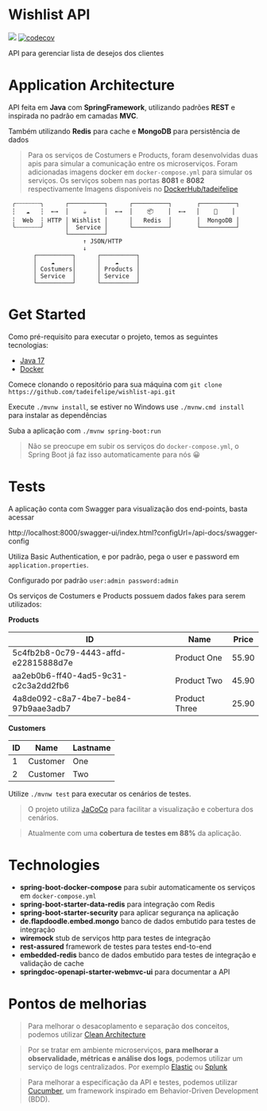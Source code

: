 # Wishlist API
![](https://github.com/tadeifelipe/wishlist-api/actions/workflows/build.yml/badge.svg) [![codecov](https://codecov.io/github/tadeifelipe/wishlist-api/graph/badge.svg?token=H9OMSXQUS0)](https://codecov.io/github/tadeifelipe/wishlist-api)


API para gerenciar lista de desejos dos clientes

# Application Architecture

API feita em **Java** com **SpringFramework**, utilizando padrões **REST** e inspirada no padrão em camadas **MVC**. 

Também utilizando **Redis** para cache e **MongoDB** para persistência de dados


> Para os serviços de Costumers e Products, foram desenvolvidas duas apis para simular a comunicação entre os microserviços.
Foram adicionadas imagens docker em `docker-compose.yml` para simular os serviços.
Os serviços sobem nas portas **8081** e **8082** respectivamente
Imagens disponíveis no [DockerHub/tadeifelipe](https://hub.docker.com/search?q=tadeifelipe)

```
 ╭┄┄┄┄┄┄┄╮      ┌──────────┐      ┌──────────┐       ┌──────────┐ 
 ┆   ☁   ┆  ←→  │    ☕     │  ←→  │    📦    │  ←→   │    💾    │ 
 ┆  Web  ┆ HTTP │ Wishlist │      │   Redis  │       │  MongoDB │
 ╰┄┄┄┄┄┄┄╯      │  Service │      └──────────┘       └──────────┘
                └──────────┘
                     ↑ JSON/HTTP
                     ↓
       ┌──────────┐      ┌──────────┐
       │    ☁     │      │    ☁     │
       │ Costumers│      │ Products │
       │ Service  │      │ Service  │
       └──────────┘      └──────────┘
```

# Get Started
Como pré-requisito para executar o projeto, temos as seguintes tecnologias:
+ [Java 17](https://openjdk.org/projects/jdk/17/)
+ [Docker](https://www.docker.com/products/docker-hub/)

Comece clonando o repositório para sua máquina com `git clone https://github.com/tadeifelipe/wishlist-api.git`

Execute `./mvnw install`, se estiver no Windows use `./mvnw.cmd install` para instalar as dependências

Suba a aplicação com `./mvnw spring-boot:run `

> Não se preocupe em subir os serviços do `docker-compose.yml`, o Spring Boot já faz isso automaticamente para nós 😀

# Tests
A aplicação conta com Swagger para visualização dos end-points, basta acessar 

http://localhost:8000/swagger-ui/index.html?configUrl=/api-docs/swagger-config

Utiliza Basic Authentication, e por padrão, pega o user e password em `application.properties`. 

Configurado por padrão `user:admin password:admin`


Os serviços de Costumers e Products possuem dados fakes para serem utilizados:


**Products**

| ID  | Name | Price |
| ------------- | ------------- | ------------- |
| 5c4fb2b8-0c79-4443-affd-e22815888d7e  | Product One   | 55.90 | 
| aa2eb0b6-ff40-4ad5-9c31-c2c3a2dd2fb6  | Product Two   | 45.90 | 
| 4a8de092-c8a7-4be7-be84-97b9aae3adb7  | Product Three | 25.90 | 

**Customers**

| ID  | Name | Lastname |
| ------------- | ------------- | ------------- |
| 1  | Customer | One | 
| 2  | Customer | Two | 

Utilize `./mvnw test` para executar os cenários de testes.

> O projeto utiliza [JaCoCo](https://www.jacoco.org/jacoco/trunk/index.html) para facilitar a visualização e cobertura dos cenários.

> Atualmente com uma **cobertura de testes em 88%** da aplicação.


# Technologies
+ **spring-boot-docker-compose** para subir automaticamente os serviços em `docker-compose.yml`
+ **spring-boot-starter-data-redis** para integração com Redis
+ **spring-boot-starter-security** para aplicar segurança na aplicação
+ **de.flapdoodle.embed.mongo** banco de dados embutido para testes de integração
+ **wiremock** stub de serviços http para testes de integração
+ **rest-assured** framework de testes para testes end-to-end
+ **embedded-redis** banco de dados embutido para testes de integração e validação de cache
+ **springdoc-openapi-starter-webmvc-ui** para documentar a API


# Pontos de melhorias
> Para melhorar o desacoplamento e separação dos conceitos, podemos utilizar [Clean Architecture](https://www.baeldung.com/spring-boot-clean-architecture)


> Por se tratar em ambiente microserviços, **para melhorar a observalidade, métricas e análise dos logs**, podemos utilizar um serviço de logs centralizados.
Por exemplo [Elastic](https://www.elastic.co/) ou [Splunk](https://www.splunk.com/)


> Para melhorar a especificação da API e testes, podemos utilizar [Cucumber](https://cucumber.io/), um framework inspirado em Behavior-Driven Development (BDD).


